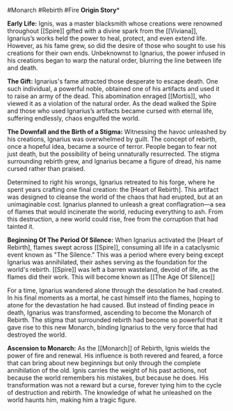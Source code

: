 #Monarch #Rebirth #Fire
**Origin Story***

**Early Life:**
Ignis, was a master blacksmith whose creations were renowned throughout [[Spire]] gifted with a divine spark from the [[Viviana]], Ignarius’s works held the power to heal, protect, and even extend life. However, as his fame grew, so did the desire of those who sought to use his creations for their own ends. Unbeknownst to Ignarius, the power infused in his creations began to warp the natural order, blurring the line between life and death.

**The Gift:**
Ignarius's fame attracted those desperate to escape death. One such individual, a powerful noble, obtained one of his artifacts and used it to raise an army of the dead. This abomination enraged  [[Mortis]], who viewed it as a violation of the natural order. As the dead walked the Spire and those who used Ignarius’s artifacts became cursed with eternal life, suffering endlessly, chaos engulfed the world. 

**The Downfall and the Birth of a Stigma:**
Witnessing the havoc unleashed by his creations, Ignarius was overwhelmed by guilt. The concept of rebirth, once a hopeful idea, became a source of terror. People began to fear not just death, but the possibility of being unnaturally resurrected. The stigma surrounding rebirth grew, and Ignarius became a figure of dread, his name cursed rather than praised.

Determined to right his wrongs, Ignarius retreated to his forge, where he spent years crafting one final creation: the [Heart of Rebirth]. This artifact was designed to cleanse the world of the chaos that had erupted, but at an unimaginable cost. Ignarius planned to unleash a great conflagration—a sea of flames that would incinerate the world, reducing everything to ash. From this destruction, a new world could rise, free from the corruption that had tainted it.

**Beginning Of The Period Of Silence:**
When Ignarius activated the [Heart of Rebirth], flames swept across [[Spire]], consuming all life in a cataclysmic event known as "The Silence." This was a period where every being except Ignarius was annihilated, their ashes serving as the foundation for the world's rebirth. [[Spire]] was left a barren wasteland, devoid of life, as the flames did their work. This will become known as [[The Age Of Silence]]


For a time, Ignarius wandered alone through the desolation he had created. In his final moments as a mortal, he cast himself into the flames, hoping to atone for the devastation he had caused. But instead of finding peace in death, Ignarius was transformed, ascending to become the Monarch of Rebirth. The stigma that surrounded rebirth had become so powerful that it gave rise to this new Monarch, binding Ignarius to the very force that had destroyed the world.

**Ascension to Monarch:** As the [[Monarch]] of Rebirth, Ignis wields the power of fire and renewal. His influence is both revered and feared, a force that can bring about new beginnings but only through the complete annihilation of the old. Ignis carries the weight of his past actions, not because the world remembers his mistakes, but because he does. His transformation was not a reward but a curse, forever tying him to the cycle of destruction and rebirth. The knowledge of what he unleashed on the world haunts him, making him a tragic figure. 





